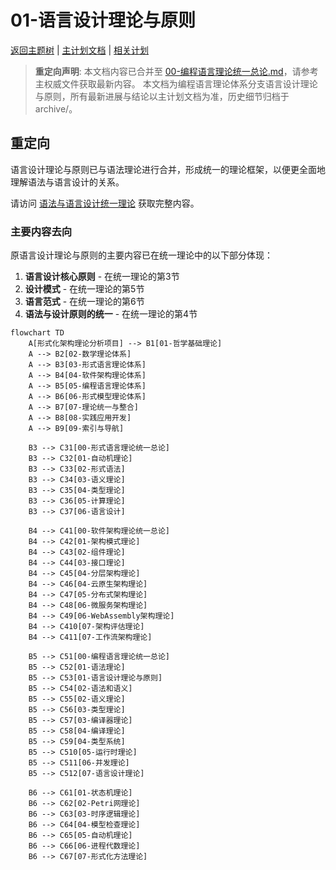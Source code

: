 # 01-语言设计理论与原则

[返回主题树](../00-主题树与内容索引.md) | [主计划文档](../00-形式化架构理论统一计划.md) | [相关计划](../递归合并计划.md)

> **重定向声明**: 本文档内容已合并至 [00-编程语言理论统一总论.md](00-编程语言理论统一总论.md)，请参考主权威文件获取最新内容。
> 本文档为编程语言理论体系分支语言设计理论与原则，所有最新进展与结论以主计划文档为准，历史细节归档于archive/。

## 重定向

语言设计理论与原则已与语法理论进行合并，形成统一的理论框架，以便更全面地理解语法与语言设计的关系。

请访问 [语法与语言设计统一理论](01-语法与语言设计统一理论.md) 获取完整内容。

### 主要内容去向

原语言设计理论与原则的主要内容已在统一理论中的以下部分体现：

1. **语言设计核心原则** - 在统一理论的第3节
2. **设计模式** - 在统一理论的第5节
3. **语言范式** - 在统一理论的第6节
4. **语法与设计原则的统一** - 在统一理论的第4节

```mermaid
flowchart TD
    A[形式化架构理论分析项目] --> B1[01-哲学基础理论]
    A --> B2[02-数学理论体系]
    A --> B3[03-形式语言理论体系]
    A --> B4[04-软件架构理论体系]
    A --> B5[05-编程语言理论体系]
    A --> B6[06-形式模型理论体系]
    A --> B7[07-理论统一与整合]
    A --> B8[08-实践应用开发]
    A --> B9[09-索引与导航]
    
    B3 --> C31[00-形式语言理论统一总论]
    B3 --> C32[01-自动机理论]
    B3 --> C33[02-形式语法]
    B3 --> C34[03-语义理论]
    B3 --> C35[04-类型理论]
    B3 --> C36[05-计算理论]
    B3 --> C37[06-语言设计]
    
    B4 --> C41[00-软件架构理论统一总论]
    B4 --> C42[01-架构模式理论]
    B4 --> C43[02-组件理论]
    B4 --> C44[03-接口理论]
    B4 --> C45[04-分层架构理论]
    B4 --> C46[04-云原生架构理论]
    B4 --> C47[05-分布式架构理论]
    B4 --> C48[06-微服务架构理论]
    B4 --> C49[06-WebAssembly架构理论]
    B4 --> C410[07-架构评估理论]
    B4 --> C411[07-工作流架构理论]
    
    B5 --> C51[00-编程语言理论统一总论]
    B5 --> C52[01-语法理论]
    B5 --> C53[01-语言设计理论与原则]
    B5 --> C54[02-语法和语义]
    B5 --> C55[02-语义理论]
    B5 --> C56[03-类型理论]
    B5 --> C57[03-编译器理论]
    B5 --> C58[04-编译理论]
    B5 --> C59[04-类型系统]
    B5 --> C510[05-运行时理论]
    B5 --> C511[06-并发理论]
    B5 --> C512[07-语言设计理论]
    
    B6 --> C61[01-状态机理论]
    B6 --> C62[02-Petri网理论]
    B6 --> C63[03-时序逻辑理论]
    B6 --> C64[04-模型检查理论]
    B6 --> C65[05-自动机理论]
    B6 --> C66[06-进程代数理论]
    B6 --> C67[07-形式化方法理论]
```
